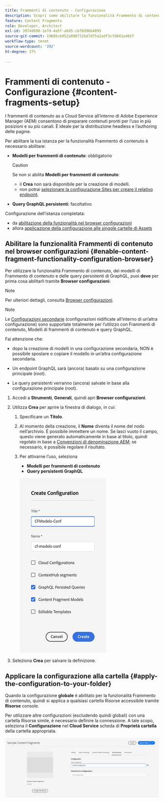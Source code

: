 ```yaml
---
title: Frammenti di contenuto - Configurazione
description: Scopri come abilitare la funzionalità Frammento di contenuto e GraphQL per l’utilizzo con le funzioni di consegna headless AEM e l’authoring delle pagine.
feature: Content Fragments
role: Developer, Architect
exl-id: 3974d698-1e7d-4a5f-a6d5-cbf8d96b4095
source-git-commit: 19685cb952a890731bd7d75a2adf3cfd841a465f
workflow-type: tm+mt
source-wordcount: '392'
ht-degree: 37%

---
```


# Frammenti di contenuto - Configurazione {#content-fragments-setup}

I frammenti di contenuto as a Cloud Service all’interno di Adobe Experience Manager (AEM) consentono di preparare contenuti pronti per l’uso in più posizioni e su più canali. È ideale per la distribuzione headless e l’authoring delle pagine.

Per abilitare la tua istanza per la funzionalità Frammento di contenuto è necessario abilitare:

* **Modelli per frammenti di contenuto**: obbligatorio

  >[!CAUTION]
  >
  >Se non si abilita **Modelli per frammenti di contenuto**:
  >
  >* il **Crea** non sarà disponibile per la creazione di modelli.
  >* non potrai [selezionare la configurazione Sites per creare il relativo endpoint](/help/headless/graphql-api/graphql-endpoint.md).

* **Query GraphQL persistenti**: facoltativo

Configurazione dell’istanza completata:

* da [abilitazione della funzionalità nel browser configurazioni](#enable-content-fragment-functionality-configuration-browser)
* allora [applicazione della configurazione alle singole cartelle di Assets](#apply-the-configuration-to-your-folder)

## Abilitare la funzionalità Frammenti di contenuto nel browser configurazioni {#enable-content-fragment-functionality-configuration-browser}

Per utilizzare la funzionalità Frammento di contenuto, dei modelli di Frammento di contenuto e delle query persistenti di GraphQL, puoi **deve** per prima cosa abilitarli tramite **Browser configurazioni**:

>[!NOTE]
>
>Per ulteriori dettagli, consulta [Browser configurazioni](/help/implementing/developing/introduction/configurations.md#using-configuration-browser).

>[!NOTE]
>
>Le [Configurazioni secondarie](/help/implementing/developing/introduction/configurations.md#configuration-resolution) (configurazioni nidificate all’interno di un’altra configurazione) sono supportate totalmente per l’utilizzo con Frammenti di contenuto, Modelli di frammenti di contenuto e query GraphQL.
>
>Fai attenzione che:
>
>* dopo la creazione di modelli in una configurazione secondaria, NON è possibile spostare o copiare il modello in un’altra configurazione secondaria.
>
>* Un endpoint GraphQL sarà (ancora) basato su una configurazione principale (root).
>
>* Le query persistenti verranno (ancora) salvate in base alla configurazione principale (root).

1. Accedi a **Strumenti**, **Generali**, quindi apri **Browser configurazioni**.

1. Utilizza **Crea** per aprire la finestra di dialogo, in cui:

   1. Specificare un **Titolo**.
   1. Al momento della creazione, il **Nome** diventa il nome del nodo nell’archivio.
È possibile immettere un nome. Se lasci vuoto il campo, questo viene generato automaticamente in base al titolo, quindi regolato in base a [Convenzioni di denominazione AEM](/help/implementing/developing/introduction/naming-conventions.md); se necessario, è possibile regolare il risultato.
   1. Per attivarne l’uso, seleziona
      * **Modelli per frammenti di contenuto**
      * **Query persistenti GraphQL**

      ![Definire la configurazione](assets/cf-setup-create-conf.png)

1. Seleziona **Crea** per salvare la definizione.

## Applicare la configurazione alla cartella {#apply-the-configuration-to-your-folder}

Quando la configurazione **globale** è abilitato per la funzionalità Frammento di contenuto, quindi si applica a qualsiasi cartella Risorse accessibile tramite **Risorse** console.

Per utilizzare altre configurazioni (escludendo quindi globali) con una cartella Risorse simile, è necessario definire la connessione. A tale scopo, seleziona il **Configurazione** nel **Cloud Service** scheda di **Proprietà cartella** della cartella appropriata.

![Applica configurazione](assets/cf-setup-apply-conf.png)
